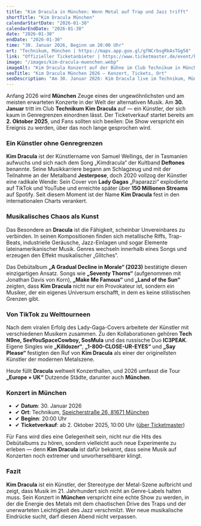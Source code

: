```yaml
---
title: "Kim Dracula in München: Wenn Metal auf Trap und Jazz trifft"
shortTitle: "Kim Dracula München"
calendarStartDate: "2026-01-30"
calendarEndDate: "2026-01-30"
date: "2026-01-30"
endDate: "2026-01-30"
time: "30. Januar 2026, Beginn um 20:00 Uhr"
ort: "Technikum, München | https://maps.app.goo.gl/gfNCrbsgRkAsTGg58"
link: "Offizieller Ticketanbieter | https://www.ticketmaster.de/event/kim-dracula-europe--uk-tour-2026-tickets/212079583"
image: "/images/kim-dracula-muenchen.webp"
imageAlt: "Kim Dracula Konzert auf der Bühne im Club Technikum in München"
seoTitle: "Kim Dracula München 2026 — Konzert, Tickets, Ort"
seoDescription: "Am 30. Januar 2026: Kim Dracula live im Technikum, München — Metal, Trap und Jazz in einer Show."
---
```


Anfang 2026 wird **München** Zeuge eines der ungewöhnlichsten und am meisten erwarteten Konzerte in der Welt der alternativen Musik. Am **30. Januar** tritt im Club **Technikum** **Kim Dracula** auf — ein Künstler, der sich kaum in Genregrenzen einordnen lässt. Der Ticketverkauf startet bereits am **2. Oktober 2025**, und Fans sollten sich beeilen: Die Show verspricht ein Ereignis zu werden, über das noch lange gesprochen wird.  

### Ein Künstler ohne Genregrenzen

**Kim Dracula** ist der Künstlername von Samuel Wellings, der in Tasmanien aufwuchs und sich nach dem Song „Kimdracula“ der Kultband **Deftones** benannte. Seine Musikkarriere begann am Schlagzeug und mit der Teilnahme an der Metalband **Jesterpose**, doch 2020 vollzog der Künstler eine radikale Wende: Sein Cover von **Lady Gagas** „Paparazzi“ explodierte auf TikTok und YouTube und erreichte später über **150 Millionen Streams** auf Spotify. Seit diesem Moment ist der Name **Kim Dracula** fest in den internationalen Charts verankert.  

### Musikalisches Chaos als Kunst

Das Besondere an **Dracula** ist die Fähigkeit, scheinbar Unvereinbares zu verbinden. In seinen Kompositionen finden sich metallische Riffs, Trap-Beats, industrielle Geräusche, Jazz-Einlagen und sogar Elemente lateinamerikanischer Musik. Genres wechseln innerhalb eines Songs und erzeugen den Effekt musikalischer „Glitches“.  

Das Debütalbum **„A Gradual Decline in Morale“ (2023)** bestätigte diesen einzigartigen Ansatz. Songs wie **„Seventy Thorns“** (aufgenommen mit Jonathan Davis von Korn), **„Make Me Famous“** und **„Land of the Sun“** zeigten, dass **Kim Dracula** nicht nur ein Provokateur ist, sondern ein Musiker, der ein eigenes Universum erschafft, in dem es keine stilistischen Grenzen gibt.  

### Von TikTok zu Welttourneen

Nach dem viralen Erfolg des Lady-Gaga-Covers arbeitete der Künstler mit verschiedenen Musikern zusammen. Zu den Kollaborationen gehören **Tech N9ne, SeeYouSpaceCowboy, SosMula** und das russische Duo **IC3PEAK**. Eigene Singles wie **„Killdozer“**, **„1-800-CLOSE-UR-EYES“** und **„Say Please“** festigten den Ruf von **Kim Dracula** als einer der originellsten Künstler der modernen Metalszene.  

Heute füllt **Dracula** weltweit Konzerthallen, und 2026 umfasst die Tour **„Europe + UK“** Dutzende Städte, darunter auch **München**.  

### Konzert in München

- ✔ **Datum**: 30. Januar 2026  
- ✔ **Ort**: Technikum, [Speicherstraße 26, 81671 München](https://maps.app.goo.gl/gfNCrbsgRkAsTGg58)  
- ✔ **Beginn**: 20:00 Uhr  
- ✔ **Ticketverkauf**: ab 2. Oktober 2025, 10:00 Uhr ([über Ticketmaster](https://www.ticketmaster.de/event/kim-dracula-europe--uk-tour-2026-tickets/212079583))  

Für Fans wird dies eine Gelegenheit sein, nicht nur die Hits des Debütalbums zu hören, sondern vielleicht auch neue Experimente zu erleben — denn **Kim Dracula** ist dafür bekannt, dass seine Musik auf Konzerten noch extremer und unvorhersehbarer klingt.  

### Fazit

**Kim Dracula** ist ein Künstler, der Stereotype der Metal-Szene aufbricht und zeigt, dass Musik im 21. Jahrhundert sich nicht an Genre-Labels halten muss. Sein Konzert in **München** verspricht eine echte Show zu werden, in der die Energie des Metals mit dem chaotischen Drive des Traps und der unerwarteten Leichtigkeit des Jazz verschmilzt. Wer neue musikalische Eindrücke sucht, darf diesen Abend nicht verpassen.  
